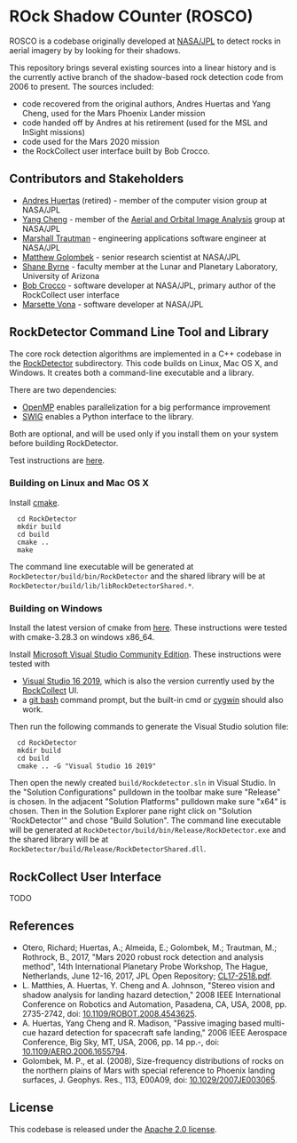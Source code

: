 # ROck Shadow COunter (ROSCO)

ROSCO is a codebase originally developed at [NASA/JPL](https://www.jpl.nasa.gov) to detect rocks in aerial imagery by by looking for their shadows.

This repository brings several existing sources into a linear history and is the currently active branch of the shadow-based rock detection code from 2006 to present.  The sources included:

* code recovered from the original authors, Andres Huertas and Yang Cheng, used for the Mars Phoenix Lander mission
* code handed off by Andres at his retirement (used for the MSL and InSight missions)
* code used for the Mars 2020 mission
* the RockCollect user interface built by Bob Crocco.

## Contributors and Stakeholders

* [Andres Huertas](https://www-robotics.jpl.nasa.gov/who-we-are/people/andres_huertas/) (retired) - member of the computer vision group at NASA/JPL
* [Yang Cheng](https://www-robotics.jpl.nasa.gov/who-we-are/people/yang_cheng) - member of the [Aerial and Orbital Image Analysis](https://www-robotics.jpl.nasa.gov/who-we-are/groups/347P) group at NASA/JPL
* [Marshall Trautman](https://www.linkedin.com/in/marshall-trautman) - engineering applications software engineer at NASA/JPL
* [Matthew Golombek](https://science.jpl.nasa.gov/people/golombek) - senior research scientist at NASA/JPL
* [Shane Byrne](https://www.lpl.arizona.edu/faculty/shane-byrne) - faculty member at the Lunar and Planetary Laboratory, University of Arizona
* [Bob Crocco](https://www.linkedin.com/in/bob-crocco-47a140) - software developer at NASA/JPL, primary author of the RockCollect user interface
* [Marsette Vona](https://www2.ccs.neu.edu/research/gpc/vona.html) - software developer at NASA/JPL

## RockDetector Command Line Tool and Library

The core rock detection algorithms are implemented in a C++ codebase in the [RockDetector](./RockDetector) subdirectory.  This code builds on Linux, Mac OS X, and Windows.  It creates both a command-line executable and a library.

There are two dependencies:

* [OpenMP](https://www.openmp.org) enables parallelization for a big performance improvement
* [SWIG](https://www.swig.org) enables a Python interface to the library.

Both are optional, and will be used only if you install them on your system before building RockDetector.

Test instructions are [here](RockDetector/test/README.md).

### Building on Linux and Mac OS X

Install [cmake](https://cmake.org).

```
  cd RockDetector
  mkdir build
  cd build
  cmake .. 
  make
``` 

The command line executable will be generated at `RockDetector/build/bin/RockDetector` and the shared library will be at `RockDetector/build/lib/libRockDetectorShared.*`.

### Building on Windows

Install the latest version of cmake from [here](https://cmake.org/download).  These instructions were tested with cmake-3.28.3 on windows x86_64.

Install [Microsoft Visual Studio Community Edition](https://visualstudio.microsoft.com/vs/community).  These instructions were tested with

* [Visual Studio 16 2019](https://visualstudio.microsoft.com/vs/older-downloads), which is also the version currently used by the [RockCollect](#rockcollect-user-interface) UI.
* a [git bash](https://www.atlassian.com/git/tutorials/git-bash) command prompt, but the built-in cmd or [cygwin](https://cygwin.com) should also work.

Then run the following commands to generate the Visual Studio solution file:

```
  cd RockDetector
  mkdir build
  cd build
  cmake .. -G "Visual Studio 16 2019"
``` 

Then open the newly created `build/Rockdetector.sln` in Visual Studio.  In the "Solution Configurations" pulldown in the toolbar make sure "Release" is chosen.  In the adjacent "Solution Platforms" pulldown make sure "x64" is chosen.  Then in the Solution Explorer pane right click on "Solution 'RockDetector'" and chose "Build Solution".  The command line executable will be generated at `RockDetector/build/bin/Release/RockDetector.exe` and the shared library will be at `RockDetector/build/Release/RockDetectorShared.dll`.

## RockCollect User Interface

TODO

## References

* Otero, Richard; Huertas, A.; Almeida, E.; Golombek, M.; Trautman, M.; Rothrock, B., 2017, "Mars 2020 robust rock detection and analysis method", 14th International Planetary Probe Workshop, The Hague, Netherlands, June 12-16, 2017, JPL Open Repository; [CL17-2518.pdf](https://dataverse.jpl.nasa.gov/file.xhtml?fileId=59706&version=2.0).
* L. Matthies, A. Huertas, Y. Cheng and A. Johnson, "Stereo vision and shadow analysis for landing hazard detection," 2008 IEEE International Conference on Robotics and Automation, Pasadena, CA, USA, 2008, pp. 2735-2742, doi: [10.1109/ROBOT.2008.4543625](https://ieeexplore.ieee.org/document/4543625).
* A. Huertas, Yang Cheng and R. Madison, "Passive imaging based multi-cue hazard detection for spacecraft safe landing," 2006 IEEE Aerospace Conference, Big Sky, MT, USA, 2006, pp. 14 pp.-, doi: [10.1109/AERO.2006.1655794](https://ieeexplore.ieee.org/document/1655794).
* Golombek, M. P., et al. (2008), Size-frequency distributions of rocks on the northern plains of Mars with special reference to Phoenix landing surfaces, J. Geophys. Res., 113, E00A09, doi: [10.1029/2007JE003065](https://agupubs.onlinelibrary.wiley.com/doi/full/10.1029/2007JE003065).

## License

This codebase is released under the [Apache 2.0 license](https://github.com/nasa-jpl/ROSCO?tab=Apache-2.0-1-ov-file#readme).
